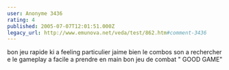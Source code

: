 ```yaml
---
user: Anonyme 3436
rating: 4
published: 2005-07-07T12:01:51.000Z
legacy_url: http://www.emunova.net/veda/test/862.htm#comment-3436
---
```

bon jeu rapide ki a feeling particulier jaime bien le combos son a rechercher e le gameplay a facile a prendre en main bon jeu de combat " GOOD GAME"
